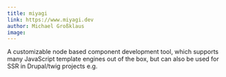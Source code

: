 ```yaml
---
title: miyagi
link: https://www.miyagi.dev
author: Michael Großklaus
image:
---
```


A customizable node based component development tool, which supports many JavaScript template engines out of the box, but can also be used for SSR in Drupal/twig projects e.g.
